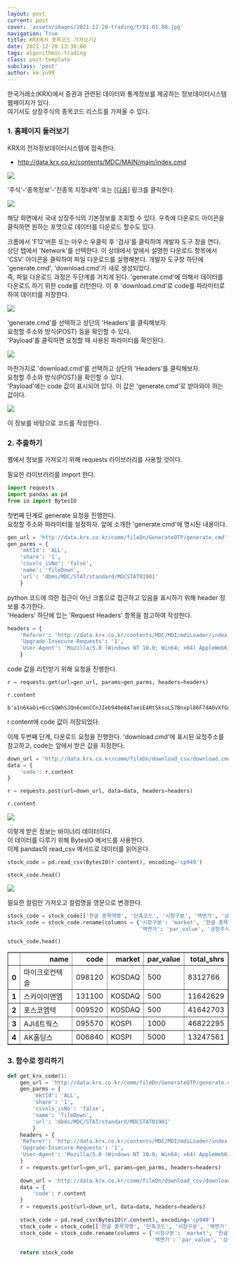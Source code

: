 ```yaml
---
layout: post
current: post
cover: 'assets/images/2021-12-20-trading/tr01.01.00.jpg'
navigation: True
title: KRX에서 종목코드 가져오기2
date: 2021-12-20 13:30:00
tags: algorithmic-trading
class: post-template
subclass: 'post'
author: km.yu99
---
```


한국거래소(KRX)에서 증권과 관련된 데이터와 통계정보를 제공하는 정보데이터시스템 웹페이지가 있다.  
여기서도 상장주식의 종목코드 리스트를 가져올 수 있다.

### 1. 홈페이지 둘러보기

KRX의 전자정보데이터시스템에 접속한다.
- http://data.krx.co.kr/contents/MDC/MAIN/main/index.cmd

<img src="assets/images/2021-12-20-trading2/tr01.02.01.jpg">

'주식'-'종목정보'-'전종목 지정내역' 또는 [[다음]](http://data.krx.co.kr/contents/MDC/MDI/mdiLoader/index.cmd?menuId=MDC0201020101) 링크를 클릭한다.

<img src="assets/images/2021-12-20-trading2/tr01.02.02.jpg">

해당 화면에서 국내 상장주식의 기본정보를 조회할 수 있다. 우측에 다운로드 아이콘을 클릭하면 원하는 포맷으로 데이터를 다운로드 할수도 있다.

크롬에서 'F12'버튼 또는 마우스 우클릭 후 '검사'를 클릭하여 개발자 도구 창을 연다.  
상단 탭에서 'Network'를 선택한다. 이 상태에서 앞에서 설명한 다운로드 항목에서 'CSV' 아이콘을 클릭하여 파일 다운로드를 실행해본다.
개발자 도구창 하단에 'generate.cmd', 'download.cmd'가 새로 생성되었다.  
즉, 파일 다운로드 과정은 두단계를 거치게 된다. 'generate.cmd'에 의해서 데이터를 다운로드 하기 위한 code를 리턴한다. 이 후 'download.cmd'로 code를 파라미터로 하여 데이터를 저장한다.

<img src="assets/images/2021-12-20-trading2/tr01.02.03.jpg">

'generate.cmd'를 선택하고 상단의 'Headers'를 클릭해보자.  
요청할 주소와 방식(POST) 등을 확인할 수 있다.  
'Payload'를 클릭하면 요청할 때 사용된 파라미터를 확인된다. 

<img src="assets/images/2021-12-20-trading2/tr01.02.04.jpg">

마찬가지로 'download.cmd'를 선택하고 상단의 'Headers'를 클릭해보자.  
요청할 주소와 방식(POST)을 확인할 수 있다.  
'Payload'에는 code 값이 표시되어 있다. 이 값은 'generate.cmd'로 받아와야 하는 값이다. 

<img src="assets/images/2021-12-20-trading2/tr01.02.05.jpg">

이 정보를 바탕으로 코드를 작성한다.

### 2. 추출하기

웹에서 정보를 가져오기 위해 requests 라이브러리를 사용할 것이다.

필요한 라이브러리를 import 한다.


```python
import requests
import pandas as pd
from io import BytesIO
```

첫번째 단계로 generate 요청을 진행한다.  
요청할 주소와 파라미터를 설정하자. 앞에 소개한 'generate.cmd'에 명시된 내용이다.


```python
gen_url = 'http://data.krx.co.kr/comm/fileDn/GenerateOTP/generate.cmd'
gen_parms = {
    'mktId': 'ALL',
    'share': '1',
    'csvxls_isNo': 'false',
    'name': 'fileDown',
    'url': 'dbms/MDC/STAT/standard/MDCSTAT01901'
    }
```

python 코드에 의한 접근이 아닌 크롬으로 접근하고 있음을 표시하기 위해 header 정보를 추가한다.   
'Headers' 하단에 있는 'Request Headers' 항목을 참고하여 작성한다.


```python
headers = {
    'Referer': 'http://data.krx.co.kr/contents/MDC/MDI/mdiLoader/index.cmd?menuId=MDC0201020101',
    'Upgrade-Insecure-Requests': '1',
    'User-Agent': 'Mozilla/5.0 (Windows NT 10.0; Win64; x64) AppleWebKit/537.36 (KHTML, like Gecko) Chrome/96.0.4664.110 Safari/537.36' #generate.cmd에서 찾아서 입력하세요
    }
```

code 값을 리턴받기 위해 요청을 진행한다.


```python
r = requests.get(url=gen_url, params=gen_parms, headers=headers)
```


```python
r.content
```



    b'a1n6kaOi+6ccSQWhSJQn6cmnCCnJIeb940e8ATaeiE4RtSksuLS7Bnxpl86F7dAOvXfGx9S2U5wgvoxsacATRRtmGtORI4WrGDmruVe6oXtCqUypoW0Lp6SAPP0PhVkgThCTcjIZNPI5lCTubZnhjio6AHXdxc45YVEhz4JdugHPMxvIwHadpQpCGE1HxZAXvTCprTIXuXT9XxFb88awpQ=='



r.content에 code 값이 저장되었다.

이제 두번째 단계, 다운로드 요청을 진행한다.
'download.cmd'에 표시된 요청주소를 참고하고, code는 앞에서 받은 값을 지정한다.


```python
down_url = 'http://data.krx.co.kr/comm/fileDn/download_csv/download.cmd'
data = {
    'code': r.content
}
```


```python
r = requests.post(url=down_url, data=data, headers=headers)
```


```python
r.content
```

<img src="assets/images/2021-12-20-trading2/tr01.02.06.jpg">

이렇게 받은 정보는 바이너리 데이터이다.  
이 데이터를 다루기 위해 BytesIO 메서드를 사용한다.  
이제 pandas의 read_csv 메서드로 데이터를 읽어온다.


```python
stock_code = pd.read_csv(BytesIO(r.content), encoding='cp949')
```


```python
stock_code.head()
```

<img src="assets/images/2021-12-20-trading2/tr01.02.07.jpg">

필요한 컬럼만 가져오고 컬럼명을 영문으로 변경한다.


```python
stock_code = stock_code[['한글 종목약명', '단축코드', '시장구분', '액면가', '상장주식수']]
stock_code = stock_code.rename(columns = {'시장구분': 'market', '한글 종목약명': 'name', '단축코드': 'code', 
                                          '액면가': 'par_value', '상장주식수': 'total_shrs'})
```


```python
stock_code.head()
```




<div>
<style scoped>
    .dataframe tbody tr th:only-of-type {
        vertical-align: middle;
    }

    .dataframe tbody tr th {
        vertical-align: top;
    }

    .dataframe thead th {
        text-align: right;
    }
</style>
<table border="1" class="dataframe">
  <thead>
    <tr style="text-align: right;">
      <th></th>
      <th>name</th>
      <th>code</th>
      <th>market</th>
      <th>par_value</th>
      <th>total_shrs</th>
    </tr>
  </thead>
  <tbody>
    <tr>
      <th>0</th>
      <td>마이크로컨텍솔</td>
      <td>098120</td>
      <td>KOSDAQ</td>
      <td>500</td>
      <td>8312766</td>
    </tr>
    <tr>
      <th>1</th>
      <td>스카이이앤엠</td>
      <td>131100</td>
      <td>KOSDAQ</td>
      <td>500</td>
      <td>11642629</td>
    </tr>
    <tr>
      <th>2</th>
      <td>포스코엠텍</td>
      <td>009520</td>
      <td>KOSDAQ</td>
      <td>500</td>
      <td>41642703</td>
    </tr>
    <tr>
      <th>3</th>
      <td>AJ네트웍스</td>
      <td>095570</td>
      <td>KOSPI</td>
      <td>1000</td>
      <td>46822295</td>
    </tr>
    <tr>
      <th>4</th>
      <td>AK홀딩스</td>
      <td>006840</td>
      <td>KOSPI</td>
      <td>5000</td>
      <td>13247561</td>
    </tr>
  </tbody>
</table>
</div>



### 3. 함수로 정리하기


```python
def get_krx_code():
    gen_url = 'http://data.krx.co.kr/comm/fileDn/GenerateOTP/generate.cmd'
    gen_parms = {
        'mktId': 'ALL',
        'share': '1',
        'csvxls_isNo': 'false',
        'name': 'fileDown',
        'url': 'dbms/MDC/STAT/standard/MDCSTAT01901'
        }
    headers = {
    'Referer': 'http://data.krx.co.kr/contents/MDC/MDI/mdiLoader/index.cmd?menuId=MDC0201020101',
    'Upgrade-Insecure-Requests': '1',
    'User-Agent': 'Mozilla/5.0 (Windows NT 10.0; Win64; x64) AppleWebKit/537.36 (KHTML, like Gecko) Chrome/96.0.4664.110 Safari/537.36' #generate.cmd에서 찾아서 입력하세요
    }
    r = requests.get(url=gen_url, params=gen_parms, headers=headers)
    
    down_url = 'http://data.krx.co.kr/comm/fileDn/download_csv/download.cmd'
    data = {
        'code': r.content
    }
    r = requests.post(url=down_url, data=data, headers=headers)
    
    stock_code = pd.read_csv(BytesIO(r.content), encoding='cp949')
    stock_code = stock_code[['한글 종목약명', '단축코드', '시장구분', '액면가', '상장주식수']]
    stock_code = stock_code.rename(columns = {'시장구분': 'market', '한글 종목약명': 'name', '단축코드': 'code', 
                                              '액면가': 'par_value', '상장주식수': 'total_shrs'})
    
    return stock_code
```
